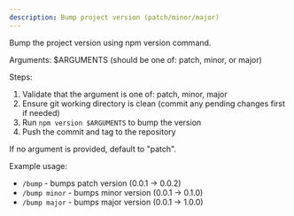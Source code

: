 ```yaml
---
description: Bump project version (patch/minor/major)
---
```


Bump the project version using npm version command.

Arguments: $ARGUMENTS (should be one of: patch, minor, or major)

Steps:

1. Validate that the argument is one of: patch, minor, major
2. Ensure git working directory is clean (commit any pending changes first if needed)
3. Run `npm version $ARGUMENTS` to bump the version
4. Push the commit and tag to the repository

If no argument is provided, default to "patch".

Example usage:

- `/bump` - bumps patch version (0.0.1 -> 0.0.2)
- `/bump minor` - bumps minor version (0.0.1 -> 0.1.0)
- `/bump major` - bumps major version (0.0.1 -> 1.0.0)

